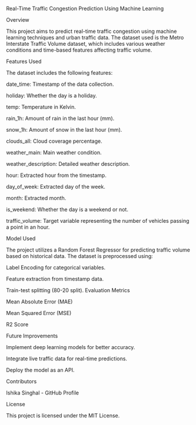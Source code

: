 Real-Time Traffic Congestion Prediction Using Machine Learning

Overview

This project aims to predict real-time traffic congestion using machine learning techniques and urban traffic data. The dataset used is the Metro Interstate Traffic Volume dataset, which includes various weather conditions and time-based features affecting traffic volume.

Features Used

The dataset includes the following features:

date_time: Timestamp of the data collection.

holiday: Whether the day is a holiday.

temp: Temperature in Kelvin.

rain_1h: Amount of rain in the last hour (mm).

snow_1h: Amount of snow in the last hour (mm).

clouds_all: Cloud coverage percentage.

weather_main: Main weather condition.

weather_description: Detailed weather description.

hour: Extracted hour from the timestamp.

day_of_week: Extracted day of the week.

month: Extracted month.

is_weekend: Whether the day is a weekend or not.

traffic_volume: Target variable representing the number of vehicles passing a point in an hour.

Model Used

The project utilizes a Random Forest Regressor for predicting traffic volume based on historical data. The dataset is preprocessed using:

Label Encoding for categorical variables.

Feature extraction from timestamp data.

Train-test splitting (80-20 split).
Evaluation Metrics

Mean Absolute Error (MAE)

Mean Squared Error (MSE)

R2 Score

Future Improvements

Implement deep learning models for better accuracy.

Integrate live traffic data for real-time predictions.

Deploy the model as an API.

Contributors

Ishika Singhal - GitHub Profile

License

This project is licensed under the MIT License.


